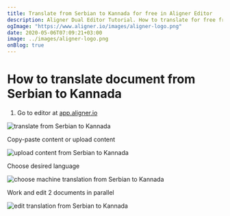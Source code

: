 ```yaml
---
title: Translate from Serbian to Kannada for free in Aligner Editor
description: Aligner Dual Editor Tutorial. How to translate for free from Serbian to Kannada. Aligner is multilingual document management platform. 
ogImage: "https://www.aligner.io/images/aligner-logo.png"
date: 2020-05-06T07:09:21+03:00
image: ../images/aligner-logo.png
onBlog: true
---
```


# How to translate document from Serbian to Kannada

1. Go to editor at [app.aligner.io](https://app.aligner.io "Aligner App web page")

![translate from Serbian to Kannada](../aligner-blank-editor.png "translate from Serbian to Kannada")

Copy-paste content or upload content

![upload content from Serbian to Kannada](../aligner-uploaded-document.png "upload content from Serbian to Kannada")

Choose desired language

![choose machine translation from Serbian to Kannada](../aligner-language-dropdown.png "choose machine translation from Serbian to Kannada")

Work and edit 2 documents in parallel

![edit translation from Serbian to Kannada](../aligner-double-sitded-editor.png "edit translation from Serbian to Kannada")

